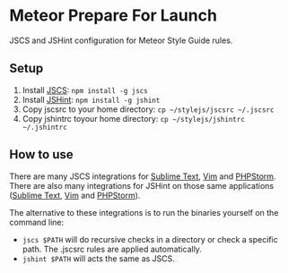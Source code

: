 # Meteor Prepare For Launch

JSCS and JSHint configuration for Meteor Style Guide rules.

## Setup

1. Install [JSCS][jscs]: `npm install -g jscs`
2. Install [JSHint][jshint]: `npm install -g jshint`
3. Copy jscsrc to your home directory: `cp ~/stylejs/jscsrc ~/.jscsrc`
4. Copy jshintrc toyour home directory: `cp ~/stylejs/jshintrc ~/.jshintrc`

## How to use

There are many JSCS integrations for [Sublime Text][subl-jscs], [Vim][vim-jscs] and [PHPStorm][pstorm-jscs]. There are also many integrations for JSHint on those same applications ([Sublime Text][subl-jshint], [Vim][vim-jshint] and [PHPStorm][pstorm-jshint]).

The alternative to these integrations is to run the binaries yourself on the command line:
* `jscs $PATH` will do recursive checks in a directory or check a specific path. The .jscsrc rules are applied automatically.
* `jshint $PATH` will acts the same as JSCS.

[jshint]: http://jshint.com
[jscs]: http://jscs.info
[subl-jscs]: https://packagecontrol.io/packages/SublimeLinter-jscs
[vim-jscs]: https://github.com/scrooloose/syntastic
[pstorm-jscs]: http://plugins.jetbrains.com/plugin/7554
[subl-jshint]: https://github.com/victorporof/Sublime-JSHint
[vim-jshint]: https://github.com/scrooloose/syntastic
[pstorm-jshint]: https://www.jetbrains.com/phpstorm/help/jshint.html
